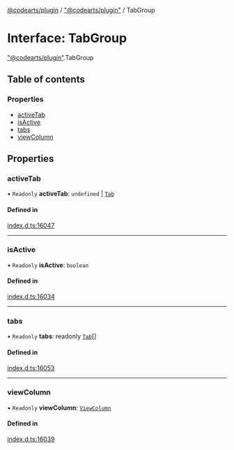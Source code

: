 [@codearts/plugin](../README.md) / ["@codearts/plugin"](../modules/_codearts_plugin_.md) / TabGroup

# Interface: TabGroup

["@codearts/plugin"](../modules/_codearts_plugin_.md).TabGroup

## Table of contents

### Properties

- [activeTab](codearts_plugin_.TabGroup.md#activetab)
- [isActive](codearts_plugin_.TabGroup.md#isactive)
- [tabs](codearts_plugin_.TabGroup.md#tabs)
- [viewColumn](codearts_plugin_.TabGroup.md#viewcolumn)

## Properties

### activeTab

• `Readonly` **activeTab**: `undefined` \| [`Tab`](codearts_plugin_.Tab.md)

#### Defined in

[index.d.ts:16047](https://github.com/huaweicloud/cloudide-plugin-api/blob/03c74e5/index.d.ts#L16047)

___

### isActive

• `Readonly` **isActive**: `boolean`

#### Defined in

[index.d.ts:16034](https://github.com/huaweicloud/cloudide-plugin-api/blob/03c74e5/index.d.ts#L16034)

___

### tabs

• `Readonly` **tabs**: readonly [`Tab`](codearts_plugin_.Tab.md)[]

#### Defined in

[index.d.ts:16053](https://github.com/huaweicloud/cloudide-plugin-api/blob/03c74e5/index.d.ts#L16053)

___

### viewColumn

• `Readonly` **viewColumn**: [`ViewColumn`](../enums/codearts_plugin_.ViewColumn.md)

#### Defined in

[index.d.ts:16039](https://github.com/huaweicloud/cloudide-plugin-api/blob/03c74e5/index.d.ts#L16039)
